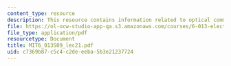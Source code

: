 ```yaml
---
content_type: resource
description: This resource contains information related to optical communications.
file: https://ol-ocw-studio-app-qa.s3.amazonaws.com/courses/6-013-electromagnetics-and-applications-spring-2009/c7369b87c5c4c2deeeba5b3e21237724_MIT6_013S09_lec21.pdf
file_type: application/pdf
resourcetype: Document
title: MIT6_013S09_lec21.pdf
uid: c7369b87-c5c4-c2de-eeba-5b3e21237724
---
```

